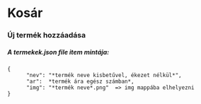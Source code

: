 # Kosár

### Új termék hozzáadása

##### A termekek.json file item mintája:

```
{
      "nev": "*termék neve kisbetűvel, ékezet nélkül*",
      "ar":  *termék ára egész számban*,
      "img": "*termék neve*.png"  => img mappába elhelyezni
}
```
